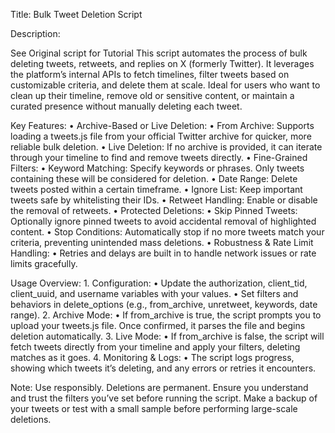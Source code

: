 Title: Bulk Tweet Deletion Script

Description:

See Original script for Tutorial
This script automates the process of bulk deleting tweets, retweets, and replies on X (formerly Twitter). It leverages the platform’s internal APIs to fetch timelines, filter tweets based on customizable criteria, and delete them at scale. Ideal for users who want to clean up their timeline, remove old or sensitive content, or maintain a curated presence without manually deleting each tweet.

Key Features:
	•	Archive-Based or Live Deletion:
	•	From Archive: Supports loading a tweets.js file from your official Twitter archive for quicker, more reliable bulk deletion.
	•	Live Deletion: If no archive is provided, it can iterate through your timeline to find and remove tweets directly.
	•	Fine-Grained Filters:
	•	Keyword Matching: Specify keywords or phrases. Only tweets containing these will be considered for deletion.
	•	Date Range: Delete tweets posted within a certain timeframe.
	•	Ignore List: Keep important tweets safe by whitelisting their IDs.
	•	Retweet Handling: Enable or disable the removal of retweets.
	•	Protected Deletions:
	•	Skip Pinned Tweets: Optionally ignore pinned tweets to avoid accidental removal of highlighted content.
	•	Stop Conditions: Automatically stop if no more tweets match your criteria, preventing unintended mass deletions.
	•	Robustness & Rate Limit Handling:
	•	Retries and delays are built in to handle network issues or rate limits gracefully.

Usage Overview:
	1.	Configuration:
	•	Update the authorization, client_tid, client_uuid, and username variables with your values.
	•	Set filters and behaviors in delete_options (e.g., from_archive, unretweet, keywords, date range).
	2.	Archive Mode:
	•	If from_archive is true, the script prompts you to upload your tweets.js file. Once confirmed, it parses the file and begins deletion automatically.
	3.	Live Mode:
	•	If from_archive is false, the script will fetch tweets directly from your timeline and apply your filters, deleting matches as it goes.
	4.	Monitoring & Logs:
	•	The script logs progress, showing which tweets it’s deleting, and any errors or retries it encounters.

Note:
Use responsibly. Deletions are permanent. Ensure you understand and trust the filters you’ve set before running the script. Make a backup of your tweets or test with a small sample before performing large-scale deletions.
